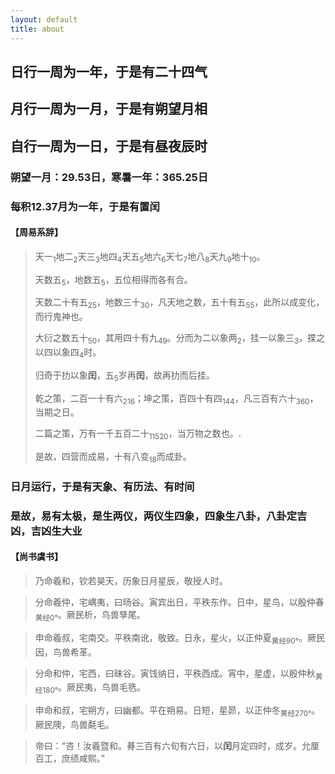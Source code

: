 ```yaml
---
layout: default
title: about
---
```


## 日行一周为一年，于是有二十四气
## 月行一周为一月，于是有朔望月相
## 自行一周为一日，于是有昼夜辰时

### 朔望一月：29.53日，寒暑一年：365.25日
### 每积12.37月为一年，于是有置闰

#### 【周易系辞】
> 天一<sub>1</sub>地二<sub>2</sub>天三<sub>3</sub>地四<sub>4</sub>天五<sub>5</sub>地六<sub>6</sub>天七<sub>7</sub>地八<sub>8</sub>天九<sub>9</sub>地十<sub>10</sub>。
> 
> 天数五<sub>5</sub>，地数五<sub>5</sub>，五位相得而各有合。
> 
> 天数二十有五<sub>25</sub>，地数三十<sub>30</sub>，凡天地之数，五十有五<sub>55</sub>，此所以成变化，而行鬼神也。
> 
> 大衍之数五十<sub>50</sub>，其用四十有九<sub>49</sub>。分而为二以象两<sub>2</sub>，挂一以象三<sub>3</sub>，揲之以四以象四<sub>4</sub>时。
> 
> 归奇于扐以象**闰**，五<sub>5</sub>岁再**闰**，故再扐而后挂。
> 
> 乾之策，二百一十有六<sub>216</sub>；坤之策，百四十有四<sub>144</sub>，凡三百有六十<sub>360</sub>，当期之日。
> 
> 二篇之策，万有一千五百二十<sub>11520</sub>，当万物之数也。.
> 
> 是故，四营而成易，十有八变<sub>18</sub>而成卦。

### 日月运行，于是有天象、有历法、有时间
### 是故，易有太极，是生两仪，两仪生四象，四象生八卦，八卦定吉凶，吉凶生大业

#### 【尚书虞书】
> 乃命羲和，钦若昊天，历象日月星辰，敬授人时。
 
> 分命羲仲，宅嵎夷，曰旸谷。寅宾出日，平秩东作。日中，星鸟，以殷仲春<sub>黄经0°</sub>。厥民析，鸟兽孳尾。
 
> 申命羲叔，宅南交。平秩南讹，敬致。日永，星火，以正仲夏<sub>黄经90°</sub>。厥民因，鸟兽希革。

> 分命和仲，宅西，曰昧谷。寅饯纳日，平秩西成。宵中，星虚，以殷仲秋<sub>黄经180°</sub>。厥民夷，鸟兽毛毨。

> 申命和叔，宅朔方，曰幽都。平在朔易。日短，星昴，以正仲冬<sub>黄经270°</sub>。厥民隩，鸟兽氄毛。

> 帝曰：“咨！汝羲暨和。朞三百有六旬有六日，以**闰**月定四时，成岁。允厘百工，庶绩咸熙。”
